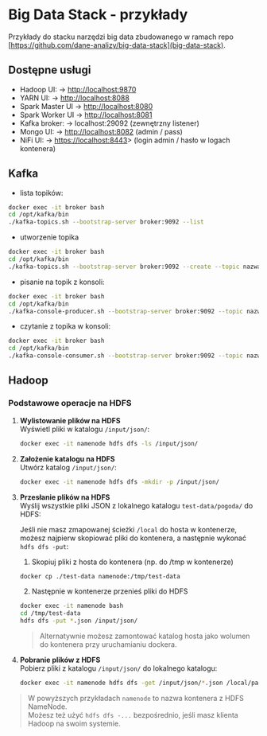 # Big Data Stack - przykłady

Przykłady do stacku narzędzi big data zbudowanego w ramach repo [https://github.com/dane-analizy/big-data-stack](big-data-stack).

## Dostępne usługi

- Hadoop UI:      → <http://localhost:9870>
- YARN UI:        → <http://localhost:8088>
- Spark Master UI → <http://localhost:8080>
- Spark Worker UI → <http://localhost:8081>
- Kafka broker:   → localhost:29092 (zewnętrzny listener)
- Mongo UI:       → <http://localhost:8082> (admin / pass)
- NiFi UI:        → <https://localhost:8443>> (login admin / hasło w logach kontenera)

## Kafka

- lista topików:

```bash
docker exec -it broker bash
cd /opt/kafka/bin
./kafka-topics.sh --bootstrap-server broker:9092 --list
```

- utworzenie topika

```bash
docker exec -it broker bash
cd /opt/kafka/bin
./kafka-topics.sh --bootstrap-server broker:9092 --create --topic nazwa_topica
```

- pisanie na topik z konsoli:

```bash
docker exec -it broker bash
cd /opt/kafka/bin
./kafka-console-producer.sh --bootstrap-server broker:9092 --topic nazwa_topica
```

- czytanie z topika w konsoli:

```bash
docker exec -it broker bash
cd /opt/kafka/bin
./kafka-console-consumer.sh --bootstrap-server broker:9092 --topic nazwa_topica
```

## Hadoop

### Podstawowe operacje na HDFS

1. **Wylistowanie plików na HDFS**  
   Wyświetl pliki w katalogu `/input/json/`:

   ```bash
   docker exec -it namenode hdfs dfs -ls /input/json/
   ```

2. **Założenie katalogu na HDFS**  
   Utwórz katalog `/input/json/`:

   ```bash
   docker exec -it namenode hdfs dfs -mkdir -p /input/json/
   ```

3. **Przesłanie plików na HDFS**  
   Wyślij wszystkie pliki JSON z lokalnego katalogu `test-data/pogoda/` do HDFS:

   Jeśli nie masz zmapowanej ścieżki `/local` do hosta w kontenerze, możesz najpierw skopiować pliki do kontenera, a następnie wykonać `hdfs dfs -put`:

   1. Skopiuj pliki z hosta do kontenera (np. do /tmp w kontenerze)

   ```bash
   docker cp ./test-data namenode:/tmp/test-data
   ```

   2. Następnie w kontenerze przenieś pliki do HDFS

   ```bash
   docker exec -it namenode bash
   cd /tmp/test-data
   hdfs dfs -put *.json /input/json/
   ```

   > Alternatywnie możesz zamontować katalog hosta jako wolumen do kontenera przy uruchamianiu dockera.

4. **Pobranie plików z HDFS**  
   Pobierz pliki z katalogu `/input/json/` do lokalnego katalogu:

   ```bash
   docker exec -it namenode hdfs dfs -get /input/json/*.json /local/path/
   ```

> W powyższych przykładach `namenode` to nazwa kontenera z HDFS NameNode.  
> Możesz też użyć `hdfs dfs -...` bezpośrednio, jeśli masz klienta Hadoop na swoim systemie.
